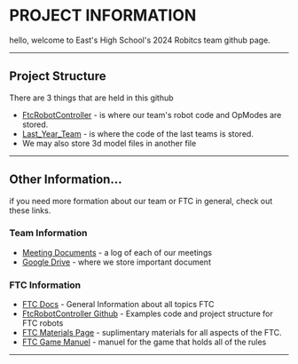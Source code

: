 # PROJECT INFORMATION
hello, welcome to East's High School's 2024 Robitcs team github page.

***

## Project Structure
There are 3 things that are held in this github
* [FtcRobotController](FtcRobotController) - is where our team's robot code and OpModes are stored.
* [Last_Year_Team](https://github.com/cteggatz/EastHighSchool_FTC_2024/tree/Chris/Last_Year_Team) - is where the code of the last teams is stored.
* We may also store 3d model files in another file

*****

## Other Information...
if you need more formation about our team or FTC in general, check out these links.

### Team Information
* [Meeting Documents](https://docs.google.com/document/d/1MzZZwDK-LAj81FAEDJEXfLingp4MPpYLORH_XuhQ_D0/edit?usp=sharing) - a log of each of our meetings
* [Google Drive](https://drive.google.com/drive/folders/1SvwEzG8edPBnBjdYSwxRr4T9-PQX9ypO?usp=drive_link) - where we store important document

### FTC Information
 * [FTC Docs](https://ftc-docs.firstinspires.org/en/latest/) - General Information about all topics FTC
 * [FtcRobotController Github](https://github.com/FIRST-Tech-Challenge/FtcRobotController) - Examples code and project structure for FTC robots
 * [FTC Materials Page](https://www.firstinspires.org/resource-library/ftc/game-and-season-info) - suplimentary materials for all aspects of the FTC.
 * [FTC Game Manuel](https://ftc-resources.firstinspires.org/file/ftc/game/manual) - manuel for the game that holds all of the rules  

****